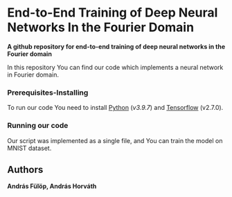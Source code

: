 

# End-to-End Training of Deep Neural Networks In the Fourier Domain

**A github repository for end-to-end training of deep neural networks in the Fourier domain**

In this repository You can find our code which implements a neural network in Fourier domain.

### Prerequisites-Installing

To run our code You need to install [Python](https://www.python.org/)  (*v3.9.7*) and  [Tensorflow](https://www.tensorflow.org/) (v2.7.0).

### Running our code
Our script was implemented as a single file, and You can train the model on MNIST dataset.

## Authors
**András Fülöp,
András Horváth** 
